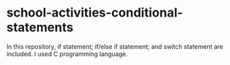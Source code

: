 # school-activities-conditional-statements
In this repository, if statement; if/else if statement; and switch statement are included. I used C programming language.
